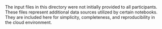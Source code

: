 The input files in this directory were not initially provided to all participants. These files represent additional data sources utilized by certain notebooks. They are included here for simplicity, completeness, and reproducibility in the cloud environment.
